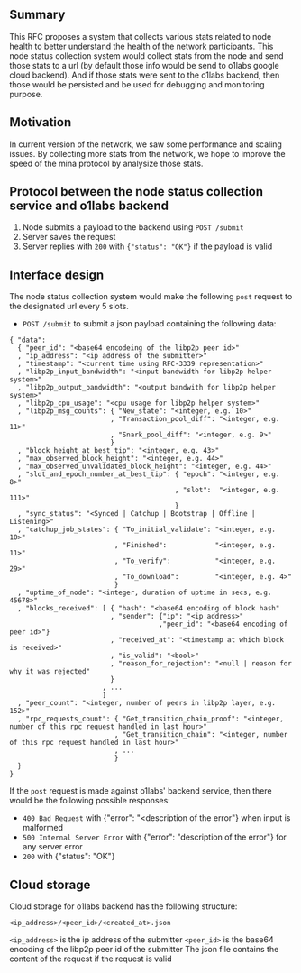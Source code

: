 ## Summary

[summary]: #summary

This RFC proposes a system that collects various stats related to node health to better understand the health of the network participants. This node status collection system would collect stats from the node and send those stats to a url (by default those info would be send to o1labs google cloud backend). And if those stats were sent to the o1labs backend, then those would be persisted and be used for debugging and monitoring purpose.

## Motivation

[motivation]: #motivation

In current version of the network, we saw some performance and scaling issues. By collecting more stats from the network, we hope to improve the speed of the mina protocol by analysize those stats.

## Protocol between the node status collection service and o1labs backend

[protocol]: #protocol

1. Node submits a payload to the backend using `POST /submit`
2. Server saves the request
3. Server replies with `200` with `{"status": "OK"}` if the payload is valid

## Interface design

[interface-design]: #interface-design

The node status collection system would make the following `post` request to the designated url every 5 slots.

* `POST /submit` to submit a json payload containing the following data:

```
{ "data":
  { "peer_id": "<base64 encodeing of the libp2p peer id>"
  , "ip_address": "<ip address of the submitter>"
  , "timestamp": "<current time using RFC-3339 representation>"
  , "libp2p_input_bandwidth": "<input bandwidth for libp2p helper system>"
  , "libp2p_output_bandwidth": "<output bandwith for libp2p helper system>"
  , "libp2p_cpu_usage": "<cpu usage for libp2p helper system>"
  , "libp2p_msg_counts": { "New_state": "<integer, e.g. 10>"
                         , "Transaction_pool_diff": "<integer, e.g. 11>"
                         , "Snark_pool_diff": "<integer, e.g. 9>"
                         }
  , "block_height_at_best_tip": "<integer, e.g. 43>"
  , "max_observed_block_height": "<integer, e.g. 44>"
  , "max_observed_unvalidated_block_height": "<integer, e.g. 44>"
  , "slot_and_epoch_number_at_best_tip": { "epoch": "<integer, e.g. 8>"
                                         , "slot":  "<integer, e.g. 111>"
                                         }
  , "sync_status": "<Synced | Catchup | Bootstrap | Offline | Listening>" 
  , "catchup_job_states": { "To_initial_validate": "<integer, e.g. 10>"
                          , "Finished":            "<integer, e.g. 11>"
                          , "To_verify":           "<integer, e.g. 29>"
                          , "To_download":         "<integer, e.g. 4>"
                          }
  , "uptime_of_node": "<integer, duration of uptime in secs, e.g. 45678>"
  , "blocks_received": [ { "hash": "<base64 encoding of block hash"
                         , "sender": {"ip": "<ip address>"
                                     ,"peer_id": "<base64 encoding of peer id>"}
                         , "received_at": "<timestamp at which block is received>"
                         , "is_valid": "<bool>"
                         , "reason_for_rejection": "<null | reason for why it was rejected"
                         }
                       , ...
                       ]
  , "peer_count": "<integer, number of peers in libp2p layer, e.g. 152>"
  , "rpc_requests_count": { "Get_transition_chain_proof": "<integer, number of this rpc request handled in last hour>"
                          , "Get_transition_chain": "<integer, number of this rpc request handled in last hour>"
                          , ...
                          }
  }
}
```

If the `post` request is made against o1labs' backend service, then there would be the following possible responses:
* `400 Bad Request` with {"error": "<description of the error"} when input is malformed
* `500 Internal Server Error` with {"error": "description of the error"} for any server error
* `200` with {"status": "OK"}

## Cloud storage

[cloud-storage]: #cloud-storage

Cloud storage for o1labs backend has the following structure:

`<ip_address>/<peer_id>/<created_at>.json`

`<ip_address>` is the ip address of the submitter
`<peer_id>` is the base64 encoding of the libp2p peer id of the submitter
The json file contains the content of the request if the request is valid
